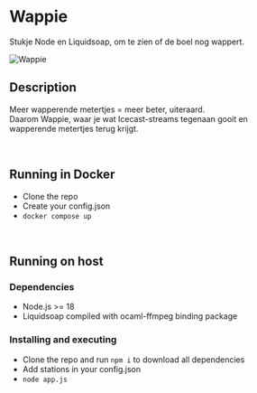 # Wappie

Stukje Node en Liquidsoap, om te zien of de boel nog wappert.

![Wappie](https://media4.giphy.com/media/v1.Y2lkPTc5MGI3NjExd2F4MzFyNW93anV3eGY5ZTI0eHU3aWZ1bThkMXB1eXk0c2phem12eCZlcD12MV9pbnRlcm5hbF9naWZfYnlfaWQmY3Q9Zw/goOlBzP82wZBuHdB1e/giphy.gif)

## Description

Meer wapperende metertjes = meer beter, uiteraard.<br>Daarom Wappie, waar je wat Icecast-streams tegenaan gooit en wapperende metertjes terug krijgt.

<br>

## Running in Docker
* Clone the repo
* Create your config.json
* `docker compose up`

<br>

## Running on host
### Dependencies

* Node.js >= 18
* Liquidsoap compiled with ocaml-ffmpeg binding package

### Installing and executing

* Clone the repo and run `npm i` to download all dependencies
* Add stations in your config.json
* `node app.js`
